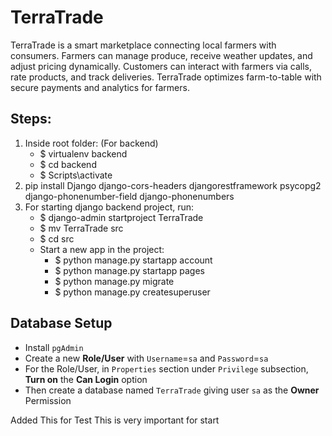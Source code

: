 # TerraTrade
TerraTrade is a smart marketplace connecting local farmers with consumers. Farmers can manage produce, receive weather updates, and adjust pricing dynamically. Customers can interact with farmers via calls, rate products, and track deliveries. TerraTrade optimizes farm-to-table with secure payments and analytics for farmers.

## Steps:
1. Inside root folder: (For backend)
   - $ virtualenv backend
   - $ cd backend
   - $ Scripts\activate 
2. pip install Django django-cors-headers djangorestframework psycopg2 django-phonenumber-field django-phonenumbers
3. For starting django backend project, run:
   - $ django-admin startproject TerraTrade
   - $ mv TerraTrade src
   - $ cd src
   - Start a new app in the project:
      - $ python manage.py startapp account
      - $ python manage.py startapp pages
      - $ python manage.py migrate
      - $ python manage.py createsuperuser


## Database Setup
- Install `pgAdmin`
- Create a new **Role/User** with `Username`=`sa` and `Password`=`sa`
- For the Role/User, in `Properties` section under `Privilege` subsection, **Turn on** the **Can Login** option
- Then create a database named  `TerraTrade` giving user `sa` as the **Owner** Permission


Added This for Test
This is very important for start